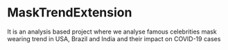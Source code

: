# MaskTrendExtension
It is an analysis based project where we analyse famous celebrities mask wearing trend in USA, Brazil and India and their impact on COVID-19 cases

